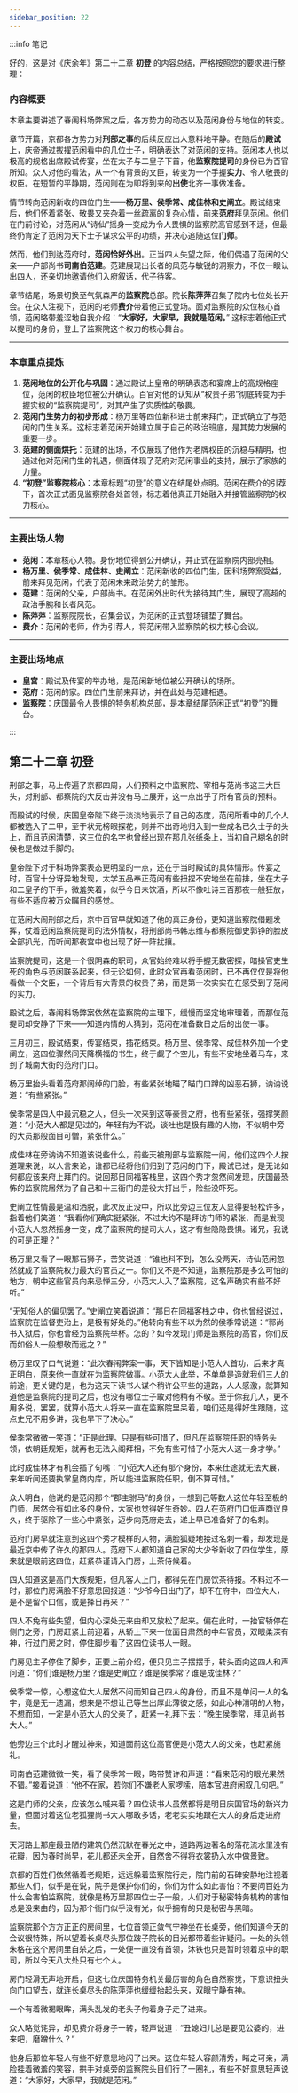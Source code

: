 ```yaml
---
sidebar_position: 22
---
```


:::info 笔记

好的，这是对《庆余年》第二十二章 **初登** 的内容总结，严格按照您的要求进行整理：

### **内容概要**

本章主要讲述了春闱科场弊案之后，各方势力的动态以及范闲身份与地位的转变。

章节开篇，京都各方势力对**刑部之事**的后续反应出人意料地平静。在随后的**殿试**上，庆帝通过拔擢范闲看中的几位士子，明确表达了对范闲的支持。范闲本人也以极高的规格出席殿试传宴，坐在太子与二皇子下首，他**监察院提司**的身份已为百官所知。众人对他的看法，从一个有背景的文臣，转变为一个手握**实力**、令人敬畏的权臣。在短暂的平静期，范闲则在为即将到来的**出使**北齐一事做准备。

情节转向范闲新收的四位门生——**杨万里、侯季常、成佳林和史阐立**。殿试结束后，他们怀着紧张、敬畏又夹杂着一丝疏离的复杂心情，前来**范府**拜见范闲。他们在门前讨论，对范闲从“诗仙”摇身一变成为令人畏惧的监察院高官感到不适，但最终仍肯定了范闲为天下士子谋求公平的功绩，并决心追随这位**门师**。

然而，他们到达范府时，**范闲恰好外出**。正当四人失望之际，他们偶遇了范闲的父亲——户部尚书**司南伯范建**。范建展现出长者的风范与敏锐的洞察力，不仅一眼认出四人，还亲切地邀请他们入府叙话，代子待客。

章节结尾，场景切换至气氛森严的**监察院**总部。院长**陈萍萍**召集了院内七位处长开会。在众人注视下，范闲的老师**费介**带着他正式登场。面对监察院的众位核心首领，范闲略带羞涩地自我介绍：“**大家好，大家早，我就是范闲。**” 这标志着他正式以提司的身份，登上了监察院这个权力的核心舞台。

---

### **本章重点提炼**

1.  **范闲地位的公开化与巩固**：通过殿试上皇帝的明确表态和宴席上的高规格座位，范闲的权臣地位被公开确认。百官对他的认知从“权贵子弟”彻底转变为手握实权的“监察院提司”，对其产生了实质性的敬畏。
2.  **范闲门生势力的初步形成**：杨万里等四位新科进士前来拜门，正式确立了与范闲的门生关系。这标志着范闲开始建立属于自己的政治班底，是其势力发展的重要一步。
3.  **范建的侧面烘托**：范建的出场，不仅展现了他作为老牌权臣的沉稳与精明，也通过他对范闲门生的礼遇，侧面体现了范府对范闲事业的支持，展示了家族的力量。
4.  **“初登”监察院核心**：本章标题“初登”的意义在结尾处点明。范闲在费介的引荐下，首次正式面见监察院各处首领，标志着他真正开始融入并接管监察院的权力核心。

---

### **主要出场人物**

*   **范闲**：本章核心人物。身份地位得到公开确认，并正式在监察院内部亮相。
*   **杨万里、侯季常、成佳林、史阐立**：范闲新收的四位门生，因科场弊案受益，前来拜见范闲，代表了范闲未来政治势力的雏形。
*   **范建**：范闲的父亲，户部尚书。在范闲外出时代为接待其门生，展现了高超的政治手腕和长者风范。
*   **陈萍萍**：监察院院长，召集会议，为范闲的正式登场铺垫了舞台。
*   **费介**：范闲的老师，作为引荐人，将范闲带入监察院的权力核心会议。

---

### **主要出场地点**

*   **皇宫**：殿试及传宴的举办地，是范闲新地位被公开确认的场所。
*   **范府**：范闲的家。四位门生前来拜访，并在此处与范建相遇。
*   **监察院**：庆国最令人畏惧的特务机构总部，是本章结尾范闲正式“初登”的舞台。

:::

## 第二十二章 **初登**

刑部之事，马上传遍了京都四周，人们预料之中监察院、宰相与范尚书这三大巨头，对刑部、都察院的大反击并没有马上展开，这一点出乎了所有官员的预料。

而殿试的时候，庆国皇帝陛下终于淡淡地表示了自己的态度，范闲所看中的几个人都被选入了二甲，至于状元榜眼探花，则并不出奇地归入到一些成名已久士子的头上，而且范闲清楚，这三位的名字也曾经出现在那几张纸条上，当初自己糊名的时候也是做过手脚的。

皇帝陛下对于科场弊案表态更明显的一点，还在于当时殿试的具体情形。传宴之时，百官十分讶异地发现，太学五品奉正范闲有些扭捏不安地坐在前排，坐在太子和二皇子的下手，微羞笑着，似乎今日未饮酒，所以不像吐诗三百那夜一般狂放，有些不适应被万众瞩目的感觉。

在范闲大闹刑部之后，京中百官早就知道了他的真正身份，更知道监察院借题发挥，仗着范闲监察院提司的法外情权，将刑部尚书韩志维与都察院御史郭铮的脸皮全部扒光，而听闻那夜宫中也出现了好一阵扰攘。

监察院提司，这是一个很阴森的职司，众官始终难以将手握无数密探，暗操官吏生死的角色与范闲联系起来，但无论如何，此时众官再看范闲时，已不再仅仅是将他看做一个文臣，一个背后有大背景的权贵子弟，而是第一次实实在在感受到了范闲的实力。

殿试之后，春闱科场弊案依然在监察院的主理下，缓慢而坚定地审理着，而那位范提司却安静了下来——知道内情的人猜到，范闲在准备数日之后的出使一事。

三月初三，殿试结束，传宴结束，插花结束。杨万里、侯季常、成佳林外加一个史阐立，这四位骤然间天降横福的书生，终于觑了个空儿，有些不安地坐着马车，来到了城南大街的范府门口。

杨万里抬头看着范府那阔绰的门脸，有些紧张地瞄了瞄门口蹲的凶恶石狮，讷讷说道：“有些紧张。”

侯季常是四人中最沉稳之人，但头一次来到这等豪贵之府，也有些紧张，强撑笑颜道：“小范大人都是见过的，年轻有为不说，谈吐也是极有趣的人物，不似朝中旁的大员那般面目可憎，紧张什么。”

成佳林在旁讷讷不知道该说些什么，前些天被刑部与监察院一闹，他们这四个人按道理来说，以人言来论，谁都已经将他们归到了范闲的门下，殿试已过，是无论如何都应该来府上拜门的。说回那日同福客栈里，这四个秀才忽然间发现，庆国最恐怖的监察院居然为了自己和十三衙门的差役大打出手，险些没吓死。

史阐立性情最是温和洒脱，此次反正没中，所以比旁边三位友人显得要轻松许多，指着他们笑道：“我看你们确实挺紧张，不过大约不是拜访门师的紧张，而是发现小范大人忽然摇身一变，成了监察院的提司大人，这才有些隐隐畏惧。诸兄，我说的可是正理？”

杨万里又看了一眼那石狮子，苦笑说道：“谁也料不到，怎么没两天，诗仙范闲忽然就成了监察院权力最大的官员之一。你们又不是不知道，监察院那是多么可怕的地方，朝中这些官员向来忌惮三分，小范大人入了监察院，这名声确实有些不好听。”

“无知俗人的偏见罢了。”史阐立笑着说道：“那日在同福客栈之中，你也曾经说过，监察院在监督吏治上，是极有好处的。”他转向有些不以为然的侯季常说道：“郭尚书入狱后，你也曾经为监察院举杯。怎的？如今发现门师是监察院的高官，你们反而如俗人一般想敬而远之？”

杨万里叹了口气说道：“此次春闱弊案一事，天下皆知是小范大人首功，后来才真正明白，原来他一直就在为监察院做事。小范大人此举，不单单是造就我们三人的前途，更关键的是，也为这天下读书人谋个稍许公平些的道路，人人感激，就算知道他是监察院的提司之后，也没有哪位士子敢对他稍有不敬。至于你我几人，更不用多说，罢罢，就算小范大人将来一直在监察院里呆着，咱们还是得好生跟随，这点史兄不用多讲，我也早下了决心。”

侯季常微微一笑道：“正是此理。只是有些可惜了，但凡在监察院任职的特务头领，依朝廷规矩，就再也无法入阁拜相，不免有些可惜了小范大人这一身才学。”

此时成佳林才有机会插了句嘴：“小范大人还有那个身份，本来仕途就无法大展，来年听闻还要执掌皇商内库，所以能进监察院任职，倒不算可惜。”

众人明白，他说的是范闲那个“郡主驸马”的身份，一想到己等数人这位年轻至极的门师，居然会有如此多的身份，大家也觉得好生奇妙。四人在范府门口低声商议良久，终于驱除了一些心中紧张，迈步向范府走去，递上早已准备好了的名刺。

范府门房早就注意到这四个秀才模样的人物，满脸狐疑地接过名刺一看，却发现是最近京中传了许久的那四人。范府下人都知道自己家的大少爷新收了四位学生，原来就是眼前这四位，赶紧恭谨请入门房，上茶侍候着。

四人知道这是高门大族规矩，但凡客人上门，都得先在门房饮茶待报。不料过不一时，那位门房满脸不好意思回报道：“少爷今日出门了，却不在府中，四位大人，是不是留个口信，或是择日再来？”

四人不免有些失望，但内心深处无来由却又放松了起来。偏在此时，一抬官轿停在侧门之旁，门房赶紧上前迎着，从轿上下来一位面目肃然的中年官员，双眼柔深有神，行过门房之时，停住脚步看了这四位读书人一眼。

门房见主子停住了脚步，正要上前介绍，便只见主子摆摆手，转头面向这四人和声问道：“你们谁是杨万里？谁是史阐立？谁是侯季常？谁是成佳林？”

侯季常一惊，心想这位大人居然不问而知自己四人的身份，而且不是单问一人的名字，竟是无一遗漏，想来是不想让己等生出厚此薄彼之感，如此心神清明的人物，不想而知，一定是小范大人的父亲了，赶紧一礼拜下去：“晚生侯季常，拜见尚书大人。”

他旁边三个此时才醒过神来，知道面前这位高官便是小范大人的父亲，也赶紧施礼。

司南伯范建微微一笑，看了侯季常一眼，略带赞许和声道：“看来范闲的眼光果然不错。”接着说道：“他不在家，若你们不嫌老人家啰嗦，陪本官进府闲叙几句吧。”

这是门师的父亲，应该怎么喊来着？四位读书人虽然都将是明日庆国官场的新兴力量，但面对着这位老狐狸尚书大人哪敢多话，老老实实地跟在大人的身后走进府去。

天河路上那座最丑陋的建筑仍然沉默在春光之中，道路两边著名的落花流水里没有花瓣，因为春时尚早，花儿都还未全开，自然舍不得将衣裳扔入水中做景致。

京都的百姓们依然循着老规矩，远远躲着监察院行走，院门前的石碑安静地注视着那些人们，似乎是在说，院子是保护你们的，你们为什么如此害怕？不要问百姓为什么会害怕监察院，就像是杨万里那四位士子一般，人们对于秘密特务机构的害怕总是没来由的，因为那个衙门似乎没有光，似乎拥有的只是秘密与黑暗。

监察院那个方方正正的房间里，七位首领正敛气宁神坐在长桌旁，他们知道今天的会议很特殊，所以望着长桌尽头那位跛子院长的目光都带着些许疑问。一处的头领朱格在这个房间里自杀之后，一处便一直没有首领，沐铁也只是暂时领着京中的职司，所以今天八大处只有七个人。

房门轻滑无声地开启，但这七位庆国特务机关最厉害的角色自然察觉，下意识扭头向门口望去，就连长桌尽头的陈萍萍也缓缓抬起头来，双眼宁静有神。

一个有着微褐眼眸，满头乱发的老头子佝着身子走了进来。

众人略觉诧异，却见费介将身子一转，轻声说道：“丑媳妇儿总是要见公婆的，进来吧，磨蹭什么？”

他身后那位年轻人有些不好意思地闪了出来。这位年轻人容颜清秀，睹之可亲，满脸挂着微羞的笑容，拱手对桌旁的监察院头目们行了一圈礼，有些不好意思轻声说道：“大家好，大家早，我就是范闲。”

